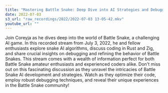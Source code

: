 ```yaml
---
title: "Mastering Battle Snake: Deep Dive into AI Strategies and Debugging | Rust Coding Session with Coreyja"
date: 2022-07-03
s3_url: "raw_recordings/2022/2022-07-03 13-05-42.mkv"
youtube_url: ""
---
```



Join Coreyja as he dives deep into the world of Battle Snake, a challenging AI game. In this recorded stream from July 3, 2022, he and fellow enthusiasts explore snake AI algorithms, discuss coding in Rust and Zig, and share crucial insights on debugging and refining the behavior of Battle Snakes. This stream comes with a wealth of information perfect for both Battle Snake amateur enthusiasts and experienced coders alike. Don't miss out on this fascinating discussion as they unravel the intricacies of Battle Snake AI development and strategies. Watch as they optimize their code, employ robust debugging techniques, and reveal their unique experiences in the Battle Snake community!
